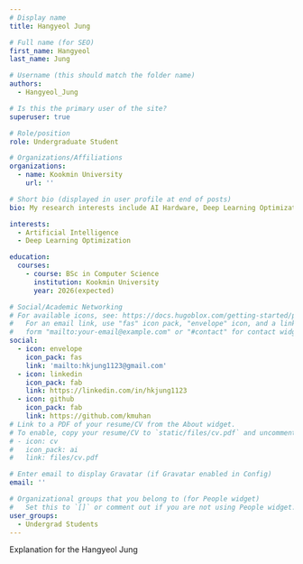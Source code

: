 ```yaml
---
# Display name
title: Hangyeol Jung

# Full name (for SEO)
first_name: Hangyeol
last_name: Jung

# Username (this should match the folder name)
authors:
  - Hangyeol_Jung

# Is this the primary user of the site?
superuser: true

# Role/position
role: Undergraduate Student

# Organizations/Affiliations
organizations:
  - name: Kookmin University
    url: ''

# Short bio (displayed in user profile at end of posts)
bio: My research interests include AI Hardware, Deep Learning Optimization.

interests:
  - Artificial Intelligence
  - Deep Learning Optimization

education:
  courses:
    - course: BSc in Computer Science
      institution: Kookmin University
      year: 2026(expected)

# Social/Academic Networking
# For available icons, see: https://docs.hugoblox.com/getting-started/page-builder/#icons
#   For an email link, use "fas" icon pack, "envelope" icon, and a link in the
#   form "mailto:your-email@example.com" or "#contact" for contact widget.
social:
  - icon: envelope
    icon_pack: fas
    link: 'mailto:hkjung1123@gmail.com'
  - icon: linkedin
    icon_pack: fab
    link: https://linkedin.com/in/hkjung1123
  - icon: github
    icon_pack: fab
    link: https://github.com/kmuhan
# Link to a PDF of your resume/CV from the About widget.
# To enable, copy your resume/CV to `static/files/cv.pdf` and uncomment the lines below.
# - icon: cv
#   icon_pack: ai
#   link: files/cv.pdf

# Enter email to display Gravatar (if Gravatar enabled in Config)
email: ''

# Organizational groups that you belong to (for People widget)
#   Set this to `[]` or comment out if you are not using People widget.
user_groups:
  - Undergrad Students
---
```


Explanation for the Hangyeol Jung
